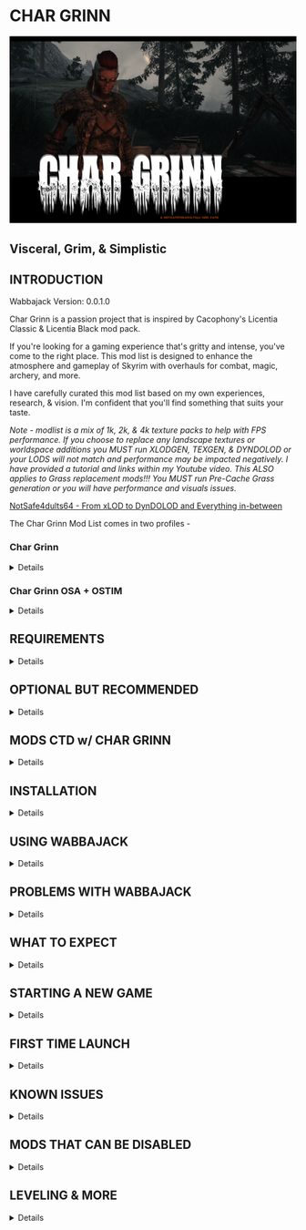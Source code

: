 # CHAR GRINN

![Char Grinn Title Image](https://github.com/notsafeadults64/CharGrinn_Modlist/blob/e154c18aa990192be8a0a93c8c71ff3ae3adecbd/CharGrinn_GH.png)

## Visceral, Grim, & Simplistic

## INTRODUCTION

Wabbajack Version: 0.0.1.0

Char Grinn is a passion project that is inspired by Cacophony's Licentia Classic & Licentia Black mod pack.

If you're looking for a gaming experience that's gritty and intense, you've come to the right place. This mod list is designed to enhance the atmosphere and gameplay of Skyrim with overhauls for combat, magic, archery, and more.

I have carefully curated this mod list based on my own experiences, research, & vision.  I'm confident that you'll find something that suits your taste.

_Note - modlist is a mix of 1k, 2k, & 4k texture packs to help with FPS performance.  If you choose to replace any landscape textures or worldspace additions you MUST run XLODGEN, TEXGEN, & DYNDOLOD or your LODS will not match and performance may be impacted negatively.  I have provided a tutorial and links within my Youtube video.  This ALSO applies to Grass replacement mods!!!  You MUST run Pre-Cache Grass generation or you will have performance and visuals issues._

[NotSafe4dults64 - From xLOD to DynDOLOD and Everything in-between](https://youtu.be/BxHFQaiIVus)

The Char Grinn Mod List comes in two profiles -

### Char Grinn
<details>
Current ESM + ESP total: 246

This profile is for mature audiences and contains nudity and violence. It's not for the faint of heart, but if you're looking for a gaming experience that's raw and unfiltered, this is the profile for you.

- [Load Order Library - Char Grinn NSFW Modlist and Load Order](https://loadorderlibrary.com/lists/char-grinn-1)

- BodySlide_Output
- Nemesis_Output

</details>

### Char Grinn OSA + OSTIM
<details>
Current ESM + ESP total: 252
	
If you're 18+ and looking for something even more intense, the Char Grinn NSFW profile is for you. It contains nudity, sexual content, and violence.  Please use discretion when choosing to use this profile.

- [Load Order Library - Char Grinn Modlist and Load Order](https://loadorderlibrary.com/lists/char-grinn-nsfw)

_Note: This profile uses the following for animations and bodyslides_

- [NSFW] BodySlide_Output - adds different presets
- [NSFW] Nemesis_Output - adds skimpy clothing

</details>

## REQUIREMENTS
<details>

- [Nexus Premium Account](https://forums.nexusmods.com/index.php?/store/category/1-premium-membership/)
- [LoversLab Account](https://www.loverslab.com/)

</details>

## OPTIONAL BUT RECOMMENDED

<details>

Char Grinn Modlist was built around the following mods which GREATLY improve overall performance and gameplay.  Playing Char Grinn without these mods may result in fluctating FPS and lack of animations playing.

- [PureDark's Patreon](https://www.patreon.com/PureDark/) Skyrim Upscaler
- [Ershin's Patreon](https://www.patreon.com/Ershin/)  Open Animation Replacer 

</details>

## MODS CTD w/ CHAR GRINN
<details>

No doubt that you will want to customize the Char Grinn modlist to fit your preferred playstyle.  This is encouraged, however, the following mods have caused random CTDs (Crash to Desktop) during my personal test playthrough.  This is NOT a negative review of these mods, in fact, I WANTED these in my modlist.  They just didn't play well with something I wanted more.  

If you figure out the root cause of the CTD, please share!  My goal is to have a running list of any known mods to clash with this modlist.

- [IMMERSIVE PATROLS SE](https://www.nexusmods.com/skyrimspecialedition/mods/718) CTD
- [ORDINARY WOMEN SE](https://www.nexusmods.com/skyrimspecialedition/mods/12376) CTD
- [NITHI NPC REPLACEMENTS](https://www.nexusmods.com/users/17024379) Naked and/or invisible NPCs

</details>

##  INSTALLATION
<details>
###  Installing Microsoft Visual C++ Redistributable Package

The _Microsoft Visual C++_ redistributable package is required for _Mod Organizer 2_ and you can download it from _Microsoft._ Download the x64 version under "Visual Studio 2015, 2017 and 2019" [here](https://aka.ms/vs/16/release/vc_redist.x64.exe).

###  Steam Config

**Change Steam's Update Behavior**

To ensure that _Steam_ does not automatically update _Skyrim_ for you and lock you out of playing your _Wabbajack_ modlist(s), open the Properties window of _Skyrim AE_ in _Steam_, navigate to the Updates tab and change Automatic updates to _Only update this game when I launch it_. You should also disable the _Steam Cloud_. It is incompatible with the profile-specific saves of a _Wabbajack_ modlist.

**Set the Game language to English**

_Wabbajack_ will check your game files and make sure that your installed version is the same as my installed version. This also means that any other language than English will fail the installation. You can change the game's language in the Properties window as mentioned above. It may be required to verify your files afterward.

**Install Skyrim** 

The _Anniversary Edition_ upgrade is required. No exceptions will be made. If you do not have the game installed, do so and launch the vanilla game to download all _Creation Club_ content available with the upgrade. If for some reason you have problems with your _Steam_ installation, you may need to verify the local content as described in _Steam's_ documentation.

If you didn't see / do the step in the image below when you first launch Skyrim AE, then you either don't have the AE DLC or you missed this step.  Verify your Steam files for Skyrim AE which _should_ correct this for you. 

[Skyrim Anniversary Edition Download prompt](https://preview.redd.it/nt92sg8mdxy71.png?width=3840&format=png&auto=webp&v=enabled&s=4ab3b1b975064119797409185cedd9dfc5c5e5e7)

_Source: [Reddit Post](https://www.reddit.com/r/skyrim/comments/qrgion/screenshots_on_xbox_series_x/)_

**Do Not Use Any Part of This List in a Protected Folder**

This includes `Program Files,` `Program Files (x86)`, `Downloads`, `Documents`, the `Desktop` or any other folders that _Windows_ considers "Protected" (essential to the operating system). If the _Wabbajack_ folder, the _Skyrim Special Edition_ folder, the _Steam_ folder, the modlist folder or the downloads folder are in any of these directories, the modlist will not function properly. Relocate offending folders to a non-Protected location such as the root directory of one of your drives. (D:\ for example.)

**Do Not Use Any Protected Folders inside of OneDrive**

You will experience unusual behavior if your `My Games` folder (usually in the `Documents` folder) is part of a _OneDrive_ Cloud Folder. You will need to relocate it or disable _OneDrive._ There are no exceptions.

**Make Exceptions for Anti-Malware Programs**

Exclude antivirus and anti-malware programs from monitoring three directories: those containing the _Wabbajack_ app, the _Skyrim Special Edition_ game folder, and the directory in which you wish to install the modlist. _Wabbajack_ and _Mod Organizer 2_ both use low-level file system virtualization which most anti-malware programs falsely detect as malicious. 

Particularly intrusive malware solutions such as _Bitdefender_ and _Webroot_ don't propery respect exclusions and cannot be completely disabled -- they must be fully uninstalled. Please consider avoiding third-party anti-malware solutions and relying on _Windows Defender,_ which is more compatible with the applications used to install and play _Wabbajack_ modlists. 

**Set Pagefile to 40GB Or Above**

This can be accomplished in the System Settings for Windows. It is recommended to set the minimum and maximum pagefile size to `40,960` all on one solid state drive as mentioned above. MOre than one pagefile is not needed so long as it is large enough and located on a fast enough drive.

**Ensure Enough Free Storage Space**

As of this writing (03/15/2023) approximately **20GB** is required for the `Steam` folder, **350 GB** for the downloads folder, and **200GB** for the modlist folder. These do not all need to be on the same drive. Approximately **30GB** of free space is required on your `Windows` drive and **30GB** additional free space on your `Wabbajack` drive to leave room for temporary files, patches, and caches. Finally, never reduce the free space on any drive below **15%** (the bar in _File Manager_ will turn red) or you will suffer severe performance problems.
</details>
 
##  USING WABBAJACK
<details>

The download and installation process can take a very long time depending on your system specs. 

It is advised to have ALL relevant folders (for `Wabbajack.exe`, `Steam`, the modlist folder, and the downloads folder) on a solid state drive. Do not place any of these folders on a hard disk drive, flash drive, or external drive of any kind. After the list is installed, you can relocate **only** the downloads folder to such a drive (or delete it, but that may make updating difficult).
</details>


##  PROBLEMS WITH WABBAJACK
<details>

There are a lot of different scenarios where _Wabbajack_ will produce an error. Re-run _Wabbajack_ before seeking assistance. _Wabbajack_ will only download and reinstall the bare minimum necessary to get the modlist working. 

**DO NOT CONTACT MOD AUTHORS DIRECTLY.**

I, NotSafeForAdults64 (aka deathonstilts), fully accept any responsibility for difficulties with this list and any conflicts I introduce, so please do not question mod authors on the _Nexus_, _Lover's Lab_, _Vector Plexus_ or any other site about bugs that may result from this lists' use. Direct your questions to me, not the innocent mod authors who should never be expected to support a modlist setup.

**Various files beginning with "cc" and ending with "esl" or "esm" failed to download.**

You did not purchase the $20 upgrade to Skyrim. This is not negotiable. Purchase it, verify it, delete it and re-download it if necessary, and try again.  

Again, if you don't / didn't see the below you don't have the AE version installed.

[Skyrim Anniversary Edition Download prompt](https://preview.redd.it/nt92sg8mdxy71.png?width=3840&format=png&auto=webp&v=enabled&s=4ab3b1b975064119797409185cedd9dfc5c5e5e7)

_Source: [Reddit Post](https://www.reddit.com/r/skyrim/comments/qrgion/screenshots_on_xbox_series_x/)_

**Could not download x:**

Some Internet providers have difficulty accessing the servers which host the files comprising the list. Try using a VPN (Virtual Private Network) with a terminus set to the United States. Free options include _ProtonVPN_ and _Cloudflare WARP._ If a download gets interrupted, you may need to delete all corrupt local copies before trying again.

**Wabbajack could not find m-Cy game folder:**

Char Grinn will not work with a GOG or pirated version of the game. If you own the game on _Steam,_ go back to the Installation step. If this still doesn't work, ensure that you are not running Wabbajack as an Administrator. **DO NOT ASK FOR HELP WITH PIRATED GAMES.**

**MEGA download cap exceeded.**

This shouldn't happen unless you download the list multiple times or download multiple _Wabbajack_ lists. I can't support circumventing MEGA's bandwith restrictions so either sign up for an account or wait for the timeout to expire.

</details>

##  WHAT TO EXPECT
<details>
In an effort to stabilize this modlist it was installed on two different builds.  While YMMV, feel free to use the following as a baseline prior to installing.

### Note - FPS averages provided below are based on my personal experience and should only be used as a reference and NOT the gospel :)

Alienware (2019) Gaming Desktop
- Ryzen 7 3800X 3.89 GHz
- 32 GB RAM
- 1 TB SSD
- Radeon RX 5700 XT @ 8 GB
	- +/- fps 1920 x 1080 (Skyrim Upscaler FSR2 - off)
	- +/- fps 1920 x 1080 (Skyrim Upscaler FSR2 - on)
	- +/- fps 2560 x 1440 (Skyrim Upscaler FSR2 - off)
	- +/- fps 2560 x 1440 (Skyrim Upscaler FSR2 - on)
	- +/- fps 3440 x 1440 (Skyrim Upscaler FSR2 - off) w/ external monitor
	- +/- fps 3440 x 1440 (Skyrim Upscaler FSR2 - on) w/ external monitor
	
Asus ROG G15 (2021) Gaming Laptop
- Ryzen 9 5900HS 
- 24 GB RAM
- 1 TB SSD
- GeForce RTX 3070 @ 8 GB
	- 50+/- fps 1920 x 1080 (Skyrim Upscaler DLSS - off)
	- 60+/- fps 1920 x 1080 (Skyrim Upscaler DLSS - on)
	- 35+/- fps 2560 x 1440 (Skyrim Upscaler DLSS - off)
	- 45+/- fps 2560 x 1440 (Skyrim Upscaler DLSS - on)
	- 20+/- fps 3440 x 1440 (Skyrim Upscaler DLSS - off) w/ external monitor
	- 30+/- fps 3440 x 1440 (Skyrim Upscaler DLSS - on) w/ external monitor

</details>


##  STARTING A NEW GAME
<details>

The following steps are REQUIRED if playing the modlist in its' current iteration.  Failure to execute the steps below *MAY* impact your game further down the line making it CTD with no resolution to fix!!  It may seem like a lot to do, but it's actually a fairly quick process.

_Note: Times provided below are based on my personal experience and should only be used as a reference and NOT the gospel :)_

 - 01m 45s: MO2 Launch to Skyrim Main Menu
 - 00m 20s: New to RaceMenu
 - 02m 00s: RaceMenu to Final Install Message
 - 02m 00s: MCM Recorder Profile: NSAF64_Base to complete
 - 00m 20s: Alternate Start Bed to Initial Location Load
 - 00m 20s: MCM Recorder Profile: NSAF64_Before You Begin
 
</details>

 ##  FIRST TIME LAUNCH
<details>

01. Open Mod Organizer 2 (aka MO2)
02. Select your Char Grinn profile (using *Char Grinn* for this example)
03. Select *Run* in MO2 to start the game
04. Once in Skyrim, select *New*
05. Create & Name your character in RaceMenu (loads automatically)
06. Get some coffee & allow on-screen messages to completely disappear before touching your controls!
	- Note: Game will 'Autosave' during this process'
07. Select *OK* to all pop-up message windows
08. Open the System Menu and select *Mod Configuration*
09. Scroll down to *MCM Recorder*
10. Select *NSAF64_Base* and follow pop-up message windows
11. Step away from the controls!
12. Allow *NSAF64_Base* to complete and all on-screen messages to disappear
13. Select *OK* to all pop-up message windows
14. Go to the Merdia State and select your origin.
15. Sleep in the bed (unless you selected the _Escape from this cell_ option).
	- Note: Vanilla Start is *NOT* tested and should not be selected.
16. Unpause screen once your location loads (you will switch to 1st person).
17. Select difficulty level for *Moonlight Tales*
18. On-Screen message will state *Sunhelm: Started*, find a nearby bed to finish this setup.  
19. Select *OK* after you wake.
20. Open the System Menu and select *Mod Configuration*
21. Scroll down to *MCM Recorder*
22. Select *NSAF64_Before You Beging* and follow pop-up message windows
23. Once all on-screen messages and pop-up windows are gone SAVE YOUR GAME and EXIT Skyrim.
24. Launch Char Grinn profile again through MO2
25. Load your game and start your journey!

</details>


##  KNOWN ISSUES
<details>
	
The following mod(s) are added for effect and should only be utilized for atmospheric screenshots.
	
- [Craftable Shadow Torch SSE and VR](https://www.nexusmods.com/skyrimspecialedition/mods/64580)
	- Crashes within certain dungeons due to a shadow error.
	- Known to crash in Bleak Falls Barrow & Fell Glow Keep

</details>

##  MODS THAT CAN BE DISABLED
<details>
	
These mods were added based on my preferences and playstyle.  You are more than welcome to disable these mods, just do so BEFORE starting your game!!

- [GamePad Plus Plus](https://www.nexusmods.com/skyrimspecialedition/mods/27007)
	- I use a combiniation of GamePad + Keyboard, this mod allows you to assign keys to combo GamePad buttons.
- [LamasTinyHud](https://www.nexusmods.com/skyrimspecialedition/mods/82545)
	- Preferred over iEquip due to ease of use for me.  Again, personal preference!
	
</details>

## LEVELING & MORE
<details>
	
The following mods impact overall leveling & timescales.  Feel free to adjust to your preferred setup through their respective MCM menus in the game -

- [Leveling Freedom](https://www.nexusmods.com/skyrimspecialedition/mods/69589)
	- Adjusts how quickly you level up your character.  Char Grinn uses the 2nd slowest option.
- [Dynamic Timescale SE](https://www.nexusmods.com/skyrimspecialedition/mods/18922)
	- Adjusts the timescale based on combat, location, and other factors.
	
	
</details>

	
 
